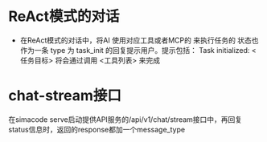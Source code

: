 # ReAct模式的对话
- 在ReAct模式的对话中，将AI 使用对应工具或者MCP的 来执行任务的 状态也作为一条 type 为 task_init 的回复提示用户。提示包括：
Task initialized: <任务目标> 将会通过调用 <工具列表> 来完成

# chat-stream接口
在simacode serve启动提供API服务的/api/v1/chat/stream接口中，再回复status信息时，返回的response都加一个message_type

